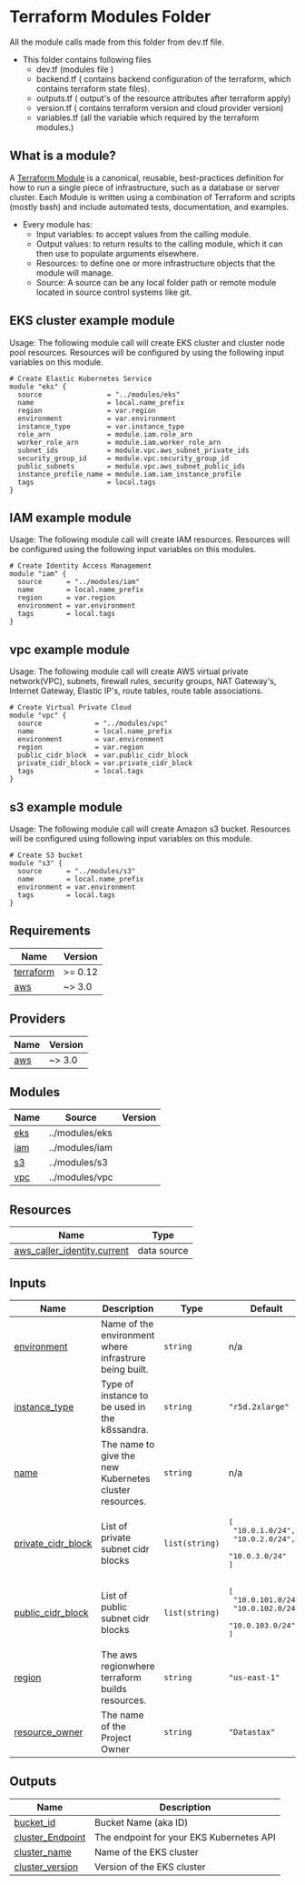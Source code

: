 # Terraform Modules Folder

All the module calls made from this folder from dev.tf file. 

* This folder contains following files
  * dev.tf (modules file )
  * backend.tf ( contains backend configuration of the terraform, which contains terraform state files).
  * outputs.tf ( output's of the resource attributes after terraform apply)
  * version.tf ( contains terraform version and cloud provider version)
  * variables.tf (all the variable which required by the terraform modules.)

## What is a module?
A [Terraform Module](https://www.terraform.io/docs/language/modules/develop/index.html) is a canonical, reusable, best-practices definition for how to run a single piece of infrastructure, such as a database or server cluster. Each Module is written using a combination of Terraform and scripts (mostly bash) and include automated tests, documentation, and examples.

* Every module has:
  * Input variables: to accept values from the calling module.
  * Output values: to return results to the calling module, which it can then use to populate arguments elsewhere.
  * Resources: to define one or more infrastructure objects that the module will manage.
  * Source: A source can be any local folder path or remote module located in source control systems like git.

## EKS cluster example module
Usage: The following module call will create EKS cluster and cluster node pool resources. Resources will be configured by using the following input variables on this module. 

```
# Create Elastic Kubernetes Service
module "eks" {
  source                = "../modules/eks"
  name                  = local.name_prefix
  region                = var.region
  environment           = var.environment
  instance_type         = var.instance_type
  role_arn              = module.iam.role_arn
  worker_role_arn       = module.iam.worker_role_arn
  subnet_ids            = module.vpc.aws_subnet_private_ids
  security_group_id     = module.vpc.security_group_id
  public_subnets        = module.vpc.aws_subnet_public_ids
  instance_profile_name = module.iam.iam_instance_profile
  tags                  = local.tags
}
```
## IAM example module
Usage: The following module call will create IAM resources. Resources will be configured using the following input variables on this modules.   

```
# Create Identity Access Management
module "iam" {
  source      = "../modules/iam"
  name        = local.name_prefix
  region      = var.region
  environment = var.environment
  tags        = local.tags
}

```

## vpc example module
Usage: The following module call will create AWS virtual private network(VPC), subnets, firewall rules, security groups, NAT Gateway's, Internet Gateway, Elastic IP's, route tables, route table associations.

```
# Create Virtual Private Cloud
module "vpc" {
  source             = "../modules/vpc"
  name               = local.name_prefix
  environment        = var.environment
  region             = var.region
  public_cidr_block  = var.public_cidr_block
  private_cidr_block = var.private_cidr_block
  tags               = local.tags
}
```

## s3 example module
Usage: The following module call will create Amazon s3 bucket. Resources will be configured using following input variables on this module.

```
# Create S3 bucket
module "s3" {
  source      = "../modules/s3"
  name        = local.name_prefix
  environment = var.environment
  tags        = local.tags
}
```

## Requirements

| Name | Version |
|------|---------|
| <a name="requirement_terraform"></a> [terraform](#requirement\_terraform) | >= 0.12 |
| <a name="requirement_aws"></a> [aws](#requirement\_aws) | ~> 3.0 |

## Providers

| Name | Version |
|------|---------|
| <a name="provider_aws"></a> [aws](#provider\_aws) | ~> 3.0 |

## Modules

| Name | Source | Version |
|------|--------|---------|
| <a name="module_eks"></a> [eks](#module\_eks) | ../modules/eks |  |
| <a name="module_iam"></a> [iam](#module\_iam) | ../modules/iam |  |
| <a name="module_s3"></a> [s3](#module\_s3) | ../modules/s3 |  |
| <a name="module_vpc"></a> [vpc](#module\_vpc) | ../modules/vpc |  |

## Resources

| Name | Type |
|------|------|
| [aws_caller_identity.current](https://registry.terraform.io/providers/hashicorp/aws/latest/docs/data-sources/caller_identity) | data source |

## Inputs

| Name | Description | Type | Default | Required |
|------|-------------|------|---------|:--------:|
| <a name="input_environment"></a> [environment](#input\_environment) | Name of the environment where infrastrure being built. | `string` | n/a | yes |
| <a name="input_instance_type"></a> [instance\_type](#input\_instance\_type) | Type of instance to be used in the k8ssandra. | `string` | `"r5d.2xlarge"` | no |
| <a name="input_name"></a> [name](#input\_name) | The name to give the new Kubernetes cluster resources. | `string` | n/a | yes |
| <a name="input_private_cidr_block"></a> [private\_cidr\_block](#input\_private\_cidr\_block) | List of private subnet cidr blocks | `list(string)` | <pre>[<br>  "10.0.1.0/24",<br>  "10.0.2.0/24",<br>  "10.0.3.0/24"<br>]</pre> | no |
| <a name="input_public_cidr_block"></a> [public\_cidr\_block](#input\_public\_cidr\_block) | List of public subnet cidr blocks | `list(string)` | <pre>[<br>  "10.0.101.0/24",<br>  "10.0.102.0/24",<br>  "10.0.103.0/24"<br>]</pre> | no |
| <a name="input_region"></a> [region](#input\_region) | The aws regionwhere terraform builds resources. | `string` | `"us-east-1"` | no |
| <a name="input_resource_owner"></a> [resource\_owner](#input\_resource\_owner) | The name of the Project Owner | `string` | `"Datastax"` | no |

## Outputs

| Name | Description |
|------|-------------|
| <a name="output_bucket_id"></a> [bucket\_id](#output\_bucket\_id) | Bucket Name (aka ID) |
| <a name="output_cluster_Endpoint"></a> [cluster\_Endpoint](#output\_cluster\_Endpoint) | The endpoint for your EKS Kubernetes API |
| <a name="output_cluster_name"></a> [cluster\_name](#output\_cluster\_name) | Name of the EKS cluster |
| <a name="output_cluster_version"></a> [cluster\_version](#output\_cluster\_version) | Version of the EKS cluster |
